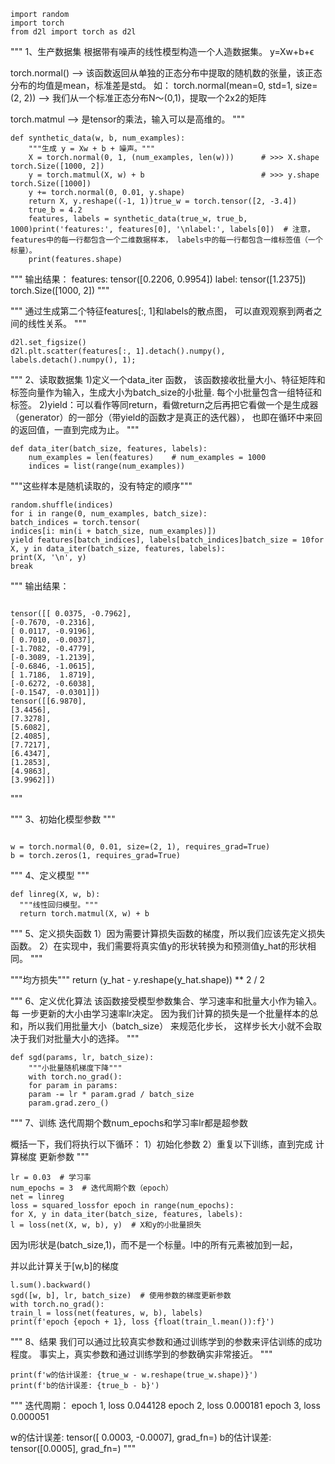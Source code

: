 ```
import random
import torch
from d2l import torch as d2l
```

"""
1、生产数据集
根据带有噪声的线性模型构造一个人造数据集。
y=Xw+b+ϵ

torch.normal() --> 该函数返回从单独的正态分布中提取的随机数的张量，该正态分布的均值是mean，标准差是std。
如： torch.normal(mean=0, std=1, size=(2, 2)) --> 我们从一个标准正态分布N～(0,1)，提取一个2x2的矩阵

torch.matmul --> 是tensor的乘法，输入可以是高维的。
"""

```
def synthetic_data(w, b, num_examples):
    """生成 y = Xw + b + 噪声。"""
    X = torch.normal(0, 1, (num_examples, len(w)))      # >>> X.shape  torch.Size([1000, 2])
    y = torch.matmul(X, w) + b                          # >>> y.shape   torch.Size([1000])
    y += torch.normal(0, 0.01, y.shape)
    return X, y.reshape((-1, 1))true_w = torch.tensor([2, -3.4])
    true_b = 4.2
    features, labels = synthetic_data(true_w, true_b, 1000)print('features:', features[0], '\nlabel:', labels[0])  # 注意，features中的每一行都包含一个二维数据样本， labels中的每一行都包含一维标签值（一个标量）。
    print(features.shape)
```

"""
输出结果：
features: tensor([0.2206, 0.9954])
label: tensor([1.2375])
torch.Size([1000, 2])
"""

"""
通过生成第二个特征features[:, 1]和labels的散点图， 可以直观观察到两者之间的线性关系。
"""

```
d2l.set_figsize()
d2l.plt.scatter(features[:, 1].detach().numpy(), labels.detach().numpy(), 1);
```

"""
2、读取数据集
1)定义一个data_iter 函数， 该函数接收批量大小、特征矩阵和标签向量作为输入，生成大小为batch_size的小批量.
每个小批量包含一组特征和标签。
2)yield：可以看作等同return，看做return之后再把它看做一个是生成器（generator）的一部分（带yield的函数才是真正的迭代器），
也即在循环中来回的返回值，一直到完成为止。
"""

```
def data_iter(batch_size, features, labels):
    num_examples = len(features)    # num_examples = 1000
    indices = list(range(num_examples))
```

"""这些样本是随机读取的，没有特定的顺序"""

```
random.shuffle(indices)
for i in range(0, num_examples, batch_size):
batch_indices = torch.tensor(
indices[i: min(i + batch_size, num_examples)])
yield features[batch_indices], labels[batch_indices]batch_size = 10for X, y in data_iter(batch_size, features, labels):
print(X, '\n', y)
break
```

"""
输出结果：

```

tensor([[ 0.0375, -0.7962],
[-0.7670, -0.2316],
[ 0.0117, -0.9196],
[ 0.7010, -0.0037],
[-1.7082, -0.4779],
[-0.3089, -1.2139],
[-0.6846, -1.0615],
[ 1.7186,  1.8719],
[-0.6272, -0.6038],
[-0.1547, -0.0301]])
tensor([[6.9870],
[3.4456],
[7.3278],
[5.6082],
[2.4085],
[7.7217],
[6.4347],
[1.2853],
[4.9863],
[3.9962]])
```

"""

"""
3、初始化模型参数
"""

```

w = torch.normal(0, 0.01, size=(2, 1), requires_grad=True)
b = torch.zeros(1, requires_grad=True)
```

"""
4、定义模型
"""

```
def linreg(X, w, b):
  """线性回归模型。"""
  return torch.matmul(X, w) + b
```

"""
5、定义损失函数
1）因为需要计算损失函数的梯度，所以我们应该先定义损失函数。
2）在实现中，我们需要将真实值y的形状转换为和预测值y_hat的形状相同。
"""

"""均方损失"""
return (y_hat - y.reshape(y_hat.shape)) ** 2 / 2

"""
6、定义优化算法
该函数接受模型参数集合、学习速率和批量大小作为输入。每 一步更新的大小由学习速率lr决定。
因为我们计算的损失是一个批量样本的总和，所以我们用批量大小（batch_size） 来规范化步长，
这样步长大小就不会取决于我们对批量大小的选择。
"""

```
def sgd(params, lr, batch_size):
    """小批量随机梯度下降"""
    with torch.no_grad():
    for param in params:
    param -= lr * param.grad / batch_size
    param.grad.zero_()
```

"""
7、训练
迭代周期个数num_epochs和学习率lr都是超参数

概括一下，我们将执行以下循环：
1）初始化参数
2）重复以下训练，直到完成
计算梯度
更新参数
"""

```
lr = 0.03  # 学习率
num_epochs = 3  # 迭代周期个数（epoch）
net = linreg
loss = squared_lossfor epoch in range(num_epochs):
for X, y in data_iter(batch_size, features, labels):
l = loss(net(X, w, b), y)  # X和y的小批量损失
```

因为l形状是(batch_size,1)，而不是一个标量。l中的所有元素被加到一起，

并以此计算关于[w,b]的梯度

```
l.sum().backward()
sgd([w, b], lr, batch_size)  # 使用参数的梯度更新参数
with torch.no_grad():
train_l = loss(net(features, w, b), labels)
print(f'epoch {epoch + 1}, loss {float(train_l.mean()):f}')
```

"""
8、结果
我们可以通过比较真实参数和通过训练学到的参数来评估训练的成功程度。 事实上，真实参数和通过训练学到的参数确实非常接近。
"""

```
print(f'w的估计误差: {true_w - w.reshape(true_w.shape)}')
print(f'b的估计误差: {true_b - b}')
```

"""
迭代周期：
epoch 1, loss 0.044128
epoch 2, loss 0.000181
epoch 3, loss 0.000051

w的估计误差: tensor([ 0.0003, -0.0007], grad_fn=<SubBackward0>)
b的估计误差: tensor([0.0005], grad_fn=<RsubBackward1>)
"""
